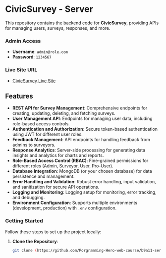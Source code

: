# CivicSurvey - Server

This repository contains the backend code for **CivicSurvey**, providing APIs for managing users, surveys, responses, and more.

### Admin Access
- **Username**: `admin@role.com`
- **Password**: `1234567`

### Live Site URL
- [CivicSurvey Live Site](https://b9a12-server-side-three.vercel.app)

## Features
- **REST API for Survey Management**: Comprehensive endpoints for creating, updating, deleting, and fetching surveys.
- **User Management API**: Endpoints for managing user data, including role-based access controls.
- **Authentication and Authorization**: Secure token-based authentication using JWT for different user roles.
- **Feedback Management**: API endpoints for handling feedback from admins to surveyors.
- **Response Analytics**: Server-side processing for generating data insights and analytics for charts and reports.
- **Role-Based Access Control (RBAC)**: Fine-grained permissions for different roles (Admin, Surveyor, User, Pro-User).
- **Database Integration**: MongoDB (or your chosen database) for data persistence and management.
- **Error Handling and Validation**: Robust error handling, input validation, and sanitization for secure API operations.
- **Logging and Monitoring**: Logging setup for monitoring, error tracking, and debugging.
- **Environment Configuration**: Supports multiple environments (development, production) with `.env` configuration.

### Getting Started

Follow these steps to set up the project locally:

1. **Clone the Repository**:
   ```bash
   git clone (https://github.com/Porgramming-Hero-web-course/b9a11-server-side-tabassumsabaa.git)
